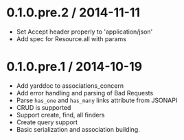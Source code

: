 
0.1.0.pre.2 / 2014-11-11
==================

  * Set Accept header properly to 'application/json'
  * Add spec for Resource.all with params

0.1.0.pre.1 / 2014-10-19
==================

  * Add yarddoc to associations_concern
  * Add error handling and parsing of Bad Requests
  * Parse `has_one` and `has_many` links attribute from JSONAPI
  * CRUD is supported
  * Support create, find, all finders
  * Create query support
  * Basic serialization and association building.

